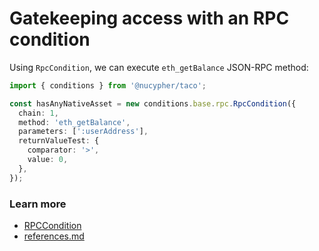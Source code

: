 # Gatekeeping access with an RPC condition

Using `RpcCondition`, we can execute  `eth_getBalance` JSON-RPC method:

```typescript
import { conditions } from '@nucypher/taco';

const hasAnyNativeAsset = new conditions.base.rpc.RpcCondition({
  chain: 1,
  method: 'eth_getBalance',
  parameters: [':userAddress'],
  returnValueTest: {
    comparator: '>',
    value: 0,
  },
});
```

### Learn more&#x20;

* [RPCCondition](../conditions/rpccondition.md)
* [references.md](../references.md "mention")
